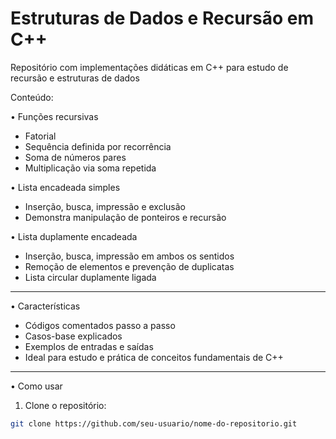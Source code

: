 # Estruturas de Dados e Recursão em C++
Repositório com implementações didáticas em C++ para estudo de recursão e estruturas de dados

Conteúdo:

• Funções recursivas
- Fatorial
- Sequência definida por recorrência
- Soma de números pares
- Multiplicação via soma repetida  

• Lista encadeada simples
- Inserção, busca, impressão e exclusão
- Demonstra manipulação de ponteiros e recursão  

• Lista duplamente encadeada
- Inserção, busca, impressão em ambos os sentidos
- Remoção de elementos e prevenção de duplicatas
- Lista circular duplamente ligada

---

• Características
- Códigos comentados passo a passo  
- Casos-base explicados  
- Exemplos de entradas e saídas  
- Ideal para estudo e prática de conceitos fundamentais de C++  

---

• Como usar
1. Clone o repositório:  
```bash
git clone https://github.com/seu-usuario/nome-do-repositorio.git
